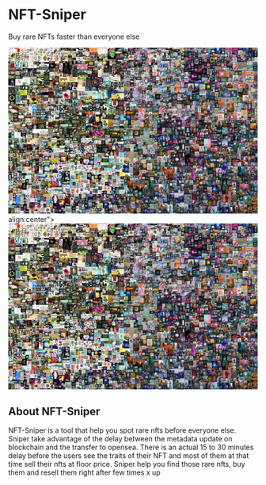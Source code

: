 # NFT-Sniper
Buy rare NFTs faster than everyone else

![NFT](./Assets/Beeple-nft.png)
align:center"><img src="./Assets/Beeple-nft.png" /></div>


## About NFT-Sniper

NFT-Sniper is a tool that help you spot rare nfts before everyone else. Sniper take advantage of the delay between the metadata update on blockchain and the transfer to opensea. There is an actual 15 to 30 minutes delay before the users see the traits of their NFT and most of them at that time sell their nfts at floor price. Sniper help you find those rare nfts, buy them and resell them right after few times x up 
